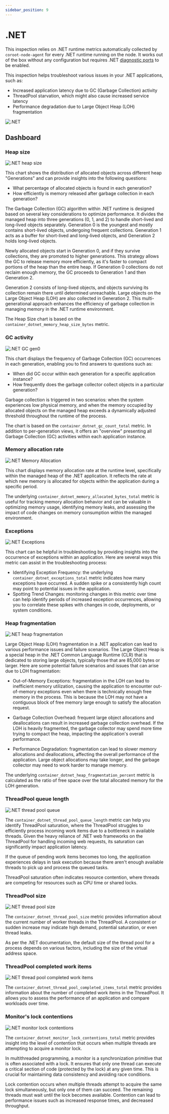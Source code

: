 ```yaml
---
sidebar_position: 9
---
```


# .NET

This inspection relies on .NET runtime metrics automatically collected by `coroot-node-agent` for every .NET runtime running on the node. 
It works out of the box without any configuration but requires .NET [diagnostic ports](https://learn.microsoft.com/en-us/dotnet/core/diagnostics/diagnostic-port) to be enabled.

This inspection helps troubleshoot various issues in your .NET applications, such as:

* Increased application latency due to GC (Garbage Collection) activity
* ThreadPool starvation, which might also cause increased service latency
* Performance degradation due to Large Object Heap (LOH) fragmentation

<img alt=".NET" src="/img/docs/dotnet.png" class="card w-1200"/>

## Dashboard

### Heap size

<img alt=".NET heap size" src="/img/docs/dotnet_heap_size.png" class="card w-600"/>

This chart shows the distribution of allocated objects across different heap "Generations" and can
provide insights into the following questions:

* What percentage of allocated objects is found in each generation?
* How efficiently is memory released after garbage collection in each generation?

The Garbage Collection (GC) algorithm within .NET runtime is designed based on several key considerations to optimize performance.
It divides the managed heap into three generations (0, 1, and 2) to handle short-lived and long-lived objects separately.
Generation 0 is the youngest and mostly contains short-lived objects, undergoing frequent collections.
Generation 1 acts as a buffer for short-lived and long-lived objects, and Generation 2 holds long-lived objects.

Newly allocated objects start in Generation 0, and if they survive collections, they are promoted to higher generations.
This strategy allows the GC to release memory more efficiently, as it's faster to compact portions of the heap than the entire heap.
If Generation 0 collections do not reclaim enough memory, the GC proceeds to Generation 1 and then Generation 2.

Generation 2 consists of long-lived objects, and objects surviving its collection remain there until determined unreachable.
Large objects on the Large Object Heap (LOH) are also collected in Generation 2.
This multi-generational approach enhances the efficiency of garbage collection in managing memory in the .NET runtime environment.

The Heap Size chart is based on the `container_dotnet_memory_heap_size_bytes` metric.

### GC activity

<img alt=".NET GC gen0" src="/img/docs/dotnet_gc_gen0.png" class="card w-600"/>

This chart displays the frequency of Garbage Collection (GC) occurrences in each generation, enabling you to find answers to questions such as:

* When did GC occur within each generation for a specific application instance?
* How frequently does the garbage collector collect objects in a particular generation?

Garbage collection is triggered in two scenarios: when the system experiences low physical memory,
and when the memory occupied by allocated objects on the managed heap exceeds a dynamically adjusted threshold throughout the runtime of the process.

The chart is based on the `container_dotnet_gc_count_total` metric.
In addition to per-generation views, it offers an "overview" presenting all Garbage Collection (GC) activities within each application instance.

### Memory allocation rate

<img alt=".NET Memory Allocation" src="/img/docs/dotnet_memory_allocation_rate.png" class="card w-600"/>

This chart displays memory allocation rate at the runtime level, specifically within the managed heap of the .NET application.
It reflects the rate at which new memory is allocated for objects within the application during a specific period.

The underlying `container_dotnet_memory_allocated_bytes_total` metric is useful for tracking memory allocation behavior and can be valuable in optimizing memory usage,
identifying memory leaks, and assessing the impact of code changes on memory consumption within the managed environment.


### Exceptions

<img alt=".NET Exceptions" src="/img/docs/dotnet_exceptions.png" class="card w-600"/>

This chart can be helpful in troubleshooting by providing insights into the occurrence of exceptions within an application.
Here are several ways this metric can assist in the troubleshooting process:

* Identifying Exception Frequency: the underlying `container_dotnet_exceptions_total` metric indicates how many exceptions have occurred. 
A sudden spike or a consistently high count may point to potential issues in the application.
* Spotting Trend Changes: monitoring changes in this metric over time can help identify periods of increased exception occurrences,
allowing you to correlate these spikes with changes in code, deployments, or system conditions.

### Heap fragmentation

<img alt=".NET heap fragmentation" src="/img/docs/dotnet_heap_fragmentation.png" class="card w-600"/>

Large Object Heap (LOH) fragmentation in a .NET application can lead to various performance issues and failure scenarios.
The Large Object Heap is a special heap in the .NET Common Language Runtime (CLR) that is dedicated to storing large objects,
typically those that are 85,000 bytes or larger.
Here are some potential failure scenarios and issues that can arise due to LOH fragmentation:


* Out-of-Memory Exceptions: fragmentation in the LOH can lead to inefficient memory utilization,
causing the application to encounter out-of-memory exceptions even when there is technically enough free memory in the process.
This is because the LOH may not have a contiguous block of free memory large enough to satisfy the allocation request.

* Garbage Collection Overhead: frequent large object allocations and deallocations can result in increased garbage collection overhead.
If the LOH is heavily fragmented, the garbage collector may spend more time trying to compact the heap, impacting the application's overall performance.

* Performance Degradation: fragmentation can lead to slower memory allocations and deallocations,
affecting the overall performance of the application.
Large object allocations may take longer, and the garbage collector may need to work harder to manage memory.

The underlying `container_dotnet_heap_fragmentation_percent` metric
is calculated as the ratio of free space over the total allocated memory for the LOH generation.

### ThreadPool queue length

<img alt=".NET thread pool queue" src="/img/docs/dotnet_threadpool_queue.png" class="card w-600"/>

The `container_dotnet_thread_pool_queue_length` metric can help you identify ThreadPool saturation, where the ThreadPool struggles to efficiently process
incoming work items due to a bottleneck in available threads.
Given the heavy reliance of .NET web frameworks on the ThreadPool for handling incoming web requests,
its saturation can significantly impact application latency.

If the queue of pending work items becomes too long, the application experiences delays in task execution
because there aren't enough available threads to pick up and process the queued tasks.

ThreadPool saturation often indicates resource contention, where threads are competing for resources such as CPU time or shared locks.

### ThreadPool size

<img alt=".NET thread pool size" src="/img/docs/dotnet_threadpool_size.png" class="card w-600"/>

The `container_dotnet_thread_pool_size` metric provides information
about the current number of worker threads in the ThreadPool.
A consistent or sudden increase may indicate high demand, potential saturation, or even thread leaks.

As per the .NET documentation, the default size of the thread pool for a process depends on various factors,
including the size of the virtual address space.

### ThreadPool completed work items

<img alt=".NET thread pool completed work items" src="/img/docs/dotnet_threadpool_completed_work_items.png" class="card w-600"/>

The `container_dotnet_thread_pool_completed_items_total` metric
provides information about the number of completed work items in the ThreadPool.
It allows you to assess the performance of an application and compare workloads over time.

### Monitor's lock contentions

<img alt=".NET monitor lock contentions" src="/img/docs/dotnet_monitor_lock_contentions.png" class="card w-600"/>

The `container_dotnet_monitor_lock_contentions_total` metric
provides insight into the level of contention that occurs when multiple threads are attempting to acquire a monitor lock.

In multithreaded programming, a monitor is a synchronization primitive that is often associated with a lock.
It ensures that only one thread can execute a critical section of code (protected by the lock) at any given time.
This is crucial for maintaining data consistency and avoiding race conditions.

Lock contention occurs when multiple threads attempt to acquire the same lock simultaneously, but only one of them can succeed.
The remaining threads must wait until the lock becomes available.
Contention can lead to performance issues such as increased response times, and decreased throughput.


